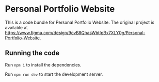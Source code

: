 
  # Personal Portfolio Website

  This is a code bundle for Personal Portfolio Website. The original project is available at https://www.figma.com/design/9cvB8QhasWbtIpBx7XLY0g/Personal-Portfolio-Website.

  ## Running the code

  Run `npm i` to install the dependencies.

  Run `npm run dev` to start the development server.
  